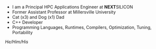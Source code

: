 - I am a Principal HPC Applications Engineer at <span><strong>NEXT</strong>SILICON</span>
- Former Assistant Professor at Millersville University
- Cat (x3) and Dog (x1) Dad
- C++ Developer
- Programming Languages, Runtimes, Compilers, Optimization, Tuning, Portability

<em>He/Him/His</em>
